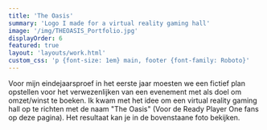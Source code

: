 ```yaml
---
title: 'The Oasis'
summary: 'Logo I made for a virtual reality gaming hall'
image: '/img/THEOASIS_Portfolio.jpg'
displayOrder: 6
featured: true
layout: 'layouts/work.html'
custom_css: 'p {font-size: 1em} main, footer {font-family: Roboto}'
---
```


Voor mijn eindejaarsproef in het eerste jaar moesten we een fictief plan opstellen voor het verwezenlijken van een evenement met als doel om omzet/winst te boeken. Ik kwam met het idee om een virtual reality gaming hall op te richten met de naam "The Oasis" (Voor de Ready Player One fans op deze pagina). Het resultaat kan je in de bovenstaane foto bekijken.
